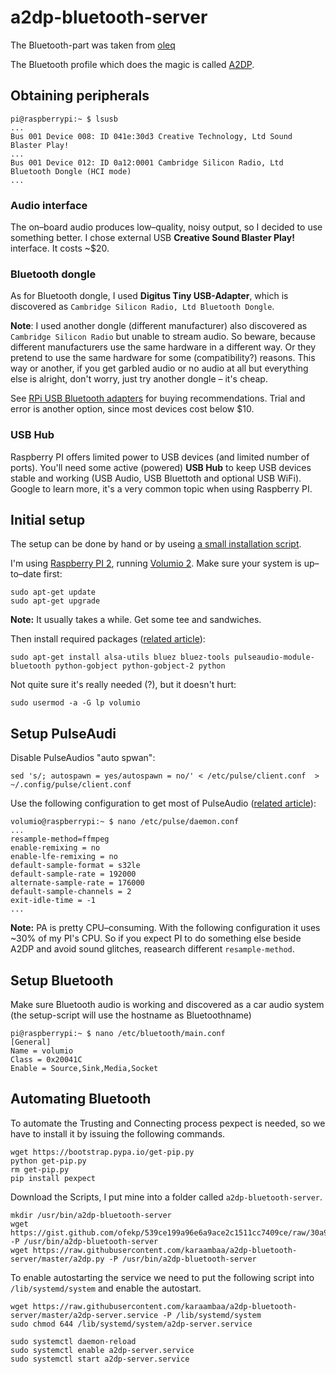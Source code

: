 # a2dp-bluetooth-server

The Bluetooth-part was taken from [oleq](https://gist.github.com/oleq/24e09112b07464acbda1 "A2DP audio streaming using Raspberry PI (Raspbian Jessie)")

The Bluetooth profile which does the magic is called [A2DP](https://en.wikipedia.org/wiki/List_of_Bluetooth_profiles#Advanced_Audio_Distribution_Profile_.28A2DP.29).

## Obtaining peripherals

```
pi@raspberrypi:~ $ lsusb
...
Bus 001 Device 008: ID 041e:30d3 Creative Technology, Ltd Sound Blaster Play!
...
Bus 001 Device 012: ID 0a12:0001 Cambridge Silicon Radio, Ltd Bluetooth Dongle (HCI mode)
...
```

### Audio interface

The on–board audio produces low–quality, noisy output, so I decided to use something better. I chose external USB **Creative Sound Blaster Play!** interface. It costs ~$20.

### Bluetooth dongle

As for Bluetooth dongle, I used **Digitus Tiny USB-Adapter**, which is discovered as `Cambridge Silicon Radio, Ltd Bluetooth Dongle`.

**Note**: I used another dongle (different manufacturer) also discovered as `Cambridge Silicon Radio` but unable to stream audio. So beware, because different manufacturers use the same hardware in a different way. Or they pretend to use the same hardware for some (compatibility?) reasons. This way or another, if you get garbled audio or no audio at all but everything else is alright, don't worry, just try another dongle – it's cheap.

See [RPi USB Bluetooth adapters](http://elinux.org/RPi_USB_Bluetooth_adapters) for buying recommendations. Trial and error is another option, since most devices cost below $10. 

### USB Hub

Raspberry PI offers limited power to USB devices (and limited number of ports). You'll need some active (powered) **USB Hub** to keep USB devices stable and working (USB Audio, USB Bluettoth and optional USB WiFi). 
Google to learn more, it's a very common topic when using Raspberry PI.

## Initial setup

The setup can be done by hand or by useing [a small installation script](https://raw.githubusercontent.com/karaambaa/a2dp-bluetooth-server/master/a2dp).

I'm using [Raspberry PI 2](https://www.raspberrypi.org/products/model-b/), running [Volumio 2](https://volumio.org). Make sure your system is up–to–date first:

```
sudo apt-get update
sudo apt-get upgrade
```

**Note:** It usually takes a while. Get some tee and sandwiches.

Then install required packages ([related article](http://www.instructables.com/id/Enhance-your-Raspberry-Pi-media-center-with-Blueto/?ALLSTEPS)):

```
sudo apt-get install alsa-utils bluez bluez-tools pulseaudio-module-bluetooth python-gobject python-gobject-2 python
```

Not quite sure it's really needed (?), but it doesn't hurt:

```
sudo usermod -a -G lp volumio
```


## Setup PulseAudi
Disable PulseAudios "auto spwan":
```
sed 's/; autospawn = yes/autospawn = no/' < /etc/pulse/client.conf  > ~/.config/pulse/client.conf
```
Use the following configuration to get most of PulseAudio ([related article](http://www.crazy-audio.com/2014/09/pulseaudio-on-the-raspbery-pi/)):

```
volumio@raspberrypi:~ $ nano /etc/pulse/daemon.conf
...
resample-method=ffmpeg
enable-remixing = no
enable-lfe-remixing = no
default-sample-format = s32le
default-sample-rate = 192000
alternate-sample-rate = 176000
default-sample-channels = 2
exit-idle-time = -1
...
```

**Note:** PA is pretty CPU–consuming. With the following configuration it uses ~30% of my PI's CPU.
So if you expect PI to do something else beside A2DP and avoid sound glitches, reasearch different `resample-method`.

## Setup Bluetooth

Make sure Bluetooth audio is working and discovered as a car audio system (the setup-script will use the hostname as Bluetoothname)

```
pi@raspberrypi:~ $ nano /etc/bluetooth/main.conf
[General]
Name = volumio
Class = 0x20041C
Enable = Source,Sink,Media,Socket
```

## Automating Bluetooth

To automate the Trusting and Connecting process pexpect is needed, so we have to install it by issuing the following commands.
```
wget https://bootstrap.pypa.io/get-pip.py
python get-pip.py
rm get-pip.py
pip install pexpect
```

Download the Scripts, I put mine into a folder called `a2dp-bluetooth-server`.
```
mkdir /usr/bin/a2dp-bluetooth-server
wget https://gist.github.com/ofekp/539ce199a96e6a9ace2c1511cc7409ce/raw/30a91d80d5d7ee93e336f2e9ee1f7e2ef601e3f1/bluetoothctl.py -P /usr/bin/a2dp-bluetooth-server
wget https://raw.githubusercontent.com/karaambaa/a2dp-bluetooth-server/master/a2dp.py -P /usr/bin/a2dp-bluetooth-server
```

To enable autostarting the service we need to put the following script into `/lib/systemd/system` and enable the autostart.
```
wget https://raw.githubusercontent.com/karaambaa/a2dp-bluetooth-server/master/a2dp-server.service -P /lib/systemd/system
sudo chmod 644 /lib/systemd/system/a2dp-server.service
```
```
sudo systemctl daemon-reload
sudo systemctl enable a2dp-server.service
sudo systemctl start a2dp-server.service
```
